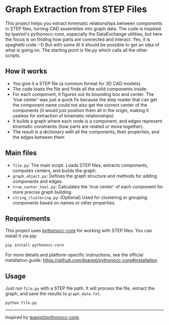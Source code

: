 # Graph Extraction from STEP Files

This project helps you extract kinematic relationships between components in STEP files, turning CAD assemblies into graph data. The code is inspired by tpaviot's pythonocc-core, especially the DataExchange utilities, but here the focus is on finding how parts are connected and interact. Yes, it is spaghetti code :-D But with some AI it should be possible to get an idea of what is going on. 
The starting point is file.py which calls all the other scripts.

## How it works

- You give it a STEP file (a common format for 3D CAD models).
- The code loads the file and finds all the solid components inside.
- For each component, it figures out its bounding box and center. The 'true center' was just a quick fix because the step reader that can get the component name could not also get the correct center of the components (it would just position them all in the origin, making it useless for extraction of kinematic relationships)
- It builds a graph where each node is a component, and edges represent kinematic constraints (how parts are related or move together).
- The result is a dictionary with all the components, their properties, and the edges between them

## Main files

- `file.py`: The main script. Loads STEP files, extracts components, computes centers, and builds the graph.
- `graph_object.py`: Defines the graph structure and methods for adding components and edges.
- `true_center_tool.py`: Calculates the 'true center' of each component for more precise graph building.
- `string_clustering.py`: (Optional) Used for clustering or grouping components based on names or other properties.

## Requirements

This project uses [pythonocc-core](https://github.com/tpaviot/pythonocc-core) for working with STEP files. You can install it via pip:

```bash
pip install pythonocc-core
```

For more details and platform-specific instructions, see the official installation guide: https://github.com/tpaviot/pythonocc-core#installation

## Usage

Just run `file.py` with a STEP file path. It will process the file, extract the graph, and save the results to `graph_data.txt`.

```bash
python file.py
```


---
Inspired by [tpaviot/pythonocc-core](https://github.com/tpaviot/pythonocc-core).